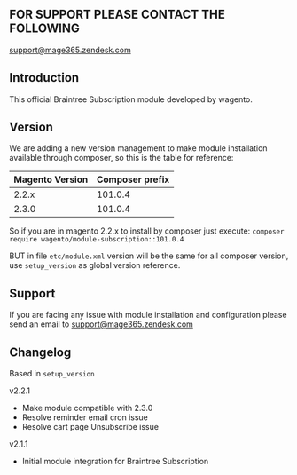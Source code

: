 ## FOR SUPPORT PLEASE CONTACT THE FOLLOWING
support@mage365.zendesk.com

## Introduction
This official Braintree Subscription module developed by wagento.

## Version
We are adding a new version management to make module installation available through composer, so this is the table for reference: 

Magento Version | Composer prefix 
----            | ---- 
2.2.x           | 101.0.4
2.3.0           | 101.0.4

So if you are in magento 2.2.x to install by composer just execute: `composer require wagento/module-subscription::101.0.4`

BUT in file `etc/module.xml` version will be the same for all composer version, use `setup_version` as global version reference.

## Support
If you are facing any issue with module installation and configuration please send an email to support@mage365.zendesk.com

## Changelog
Based in `setup_version`

v2.2.1
- Make module compatible with 2.3.0
- Resolve reminder email cron issue
- Resolve cart page Unsubscribe issue 

v2.1.1
- Initial module integration for Braintree Subscription 
